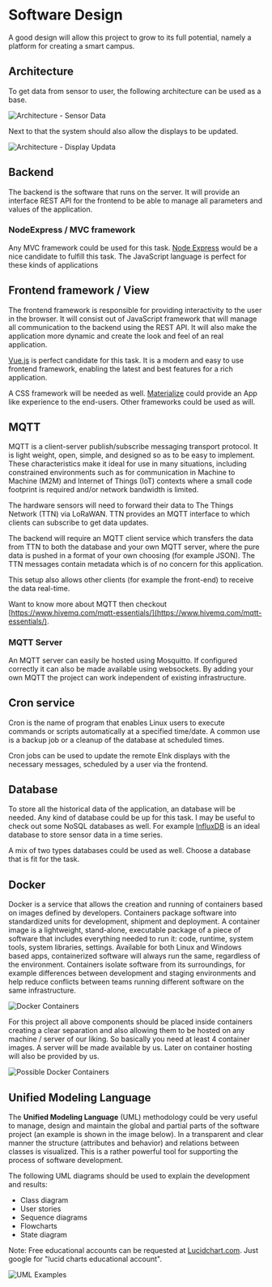# Software Design

A good design will allow this project to grow to its full potential, namely a platform for creating a smart campus.

## Architecture

To get data from sensor to user, the following architecture can be used as a base.

![Architecture - Sensor Data](img/sensor_data.png)

Next to that the system should also allow the displays to be updated.

![Architecture - Display Updata](img/downlink_transfer.png)

## Backend

The backend is the software that runs on the server. It will provide an interface REST API for the frontend to be able to manage all parameters and values of the application.

### NodeExpress / MVC framework

Any MVC framework could be used for this task. [Node Express](https://expressjs.com/) would be a nice candidate to fulfill this task.  The JavaScript language is perfect for these kinds of applications

## Frontend framework / View

The frontend framework is responsible for providing interactivity to the user in the browser. It will consist out of JavaScript framework that will manage all communication to the backend using the REST API. It will also make the application more dynamic and create the look and feel of an real application.

[Vue.js](https://vuejs.org/) is perfect candidate for this task. It is a modern and easy to use frontend framework, enabling the latest and best features for a rich application.

A CSS framework will be needed as well. [Materialize](http://materializecss.com/) could provide an App like experience to the end-users. Other frameworks could be used as will.

## MQTT

MQTT is a client-server publish/subscribe messaging transport protocol. It is light weight, open, simple, and designed so as to be easy to implement. These characteristics make it ideal for use in many situations, including constrained environments such as for communication in Machine to Machine (M2M) and Internet of Things (IoT) contexts where a small code footprint is required and/or network bandwidth is limited.

The hardware sensors will need to forward their data to The Things Network (TTN) via LoRaWAN. TTN provides an MQTT interface to which clients can subscribe to get data updates.

The backend will require an MQTT client service which transfers the data from TTN to both the database and your own MQTT server, where the pure data is pushed in a format of your own choosing (for example JSON). The TTN messages contain metadata which is of no concern for this application.

This setup also allows other clients (for example the front-end) to receive the data real-time.

Want to know more about MQTT then checkout [https://www.hivemq.com/mqtt-essentials/](https://www.hivemq.com/mqtt-essentials/).

### MQTT Server

An MQTT server can easily be hosted using Mosquitto. If configured correctly it can also be made available using websockets. By adding your own MQTT the project can work independent of existing infrastructure.

## Cron service

Cron is the name of program that enables Linux users to execute commands or scripts automatically at a specified time/date. A common use is a backup job or a cleanup of the database at scheduled times.

Cron jobs can be used to update the remote EInk displays with the necessary messages, scheduled by a user via the frontend.

## Database

To store all the historical data of the application, an database will be needed. Any kind of database could be up for this task. I may be useful to check out some NoSQL databases as well. For example [InfluxDB](https://www.influxdata.com/products/) is an ideal database to store sensor data in a time series.

A mix of two types databases could be used as well. Choose a database that is fit for the task.

## Docker

Docker is a service that allows the creation and running of containers based on images defined by developers. Containers package software into standardized units for development, shipment and deployment. A container image is a lightweight, stand-alone, executable package of a piece of software that includes everything needed to run it: code, runtime, system tools, system libraries, settings. Available for both Linux and Windows based apps, containerized software will always run the same, regardless of the environment. Containers isolate software from its surroundings, for example differences between development and staging environments and help reduce conflicts between teams running different software on the same infrastructure.

![Docker Containers](img/docker_containers.png)

For this project all above components should be placed inside containers creating a clear separation and also allowing them to be hosted on any machine / server of our liking. So basically you need at least 4 container images. A server will be made available by us. Later on container hosting will also be provided by us.

![Possible Docker Containers](img/docker_containers_arch.png)

## Unified Modeling Language

The **Unified Modeling Language** \(UML\) methodology could be very useful to manage, design and maintain the global and partial parts of the software project \(an example is shown in the image below\). In a transparent and clear manner the structure \(attributes and behavior\) and relations between classes is visualized. This is a rather powerful tool for supporting the process of software development.

The following UML diagrams should be used to explain the development and results:

* Class diagram
* User stories
* Sequence diagrams
* Flowcharts
* State diagram

Note: Free educational accounts can be requested at [Lucidchart.com](https://www.lucidchart.com/). Just google for "lucid charts educational account".

![UML Examples](img/uml_examples.png)
